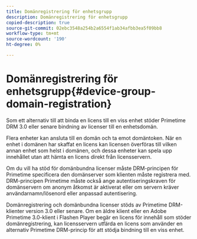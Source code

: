 ```yaml
---
title: Domänregistrering för enhetsgrupp
description: Domänregistrering för enhetsgrupp
copied-description: true
source-git-commit: 02ebc3548a254b2a6554f1ab34afbb3ea5f09bb8
workflow-type: tm+mt
source-wordcount: '190'
ht-degree: 0%

---
```


# Domänregistrering för enhetsgrupp{#device-group-domain-registration}

Som ett alternativ till att binda en licens till en viss enhet stöder Primetime DRM 3.0 eller senare bindning av licenser till en enhetsdomän.

Flera enheter kan ansluta till en domän och ta emot domäntoken. När en enhet i domänen har skaffat en licens kan licensen överföras till vilken annan enhet som helst i domänen, och dessa enheter kan spela upp innehållet utan att hämta en licens direkt från licensservern.

Om du vill ha stöd för domänbundna licenser måste DRM-principen för Primetime specificera den domänserver som klienten måste registrera med. DRM-principen Primetime måste också ange autentiseringskraven för domänservern om anonym åtkomst är aktiverat eller om servern kräver användarnamn/lösenord eller anpassad autentisering.

Domänregistrering och domänbundna licenser stöds av Primetime DRM-klienter version 3.0 eller senare. Om en äldre klient eller en Adobe Primetime 3.0-klient i Flashen Player begär en licens för innehåll som stöder domänregistrering, kan licensservern utfärda en licens som använder en alternativ Primetime DRM-princip för att stödja bindning till en viss enhet.
